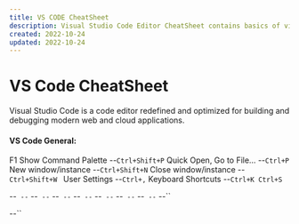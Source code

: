 ```yaml
---
title: VS CODE CheatSheet
description: Visual Studio Code Editor CheatSheet contains basics of visual studio code shortcuts to master, so you can be more efficient.
created: 2022-10-24
updated: 2022-10-24
---
```


# VS Code CheatSheet

Visual Studio Code is a code editor redefined and optimized for building and debugging modern web and cloud applications.

#### VS Code General:
F1 Show Command Palette --`Ctrl+Shift+P`
Quick Open, Go to File… --`Ctrl+P`  
New window/instance --`Ctrl+Shift+N`
Close window/instance --`Ctrl+Shift+W `
User Settings --`Ctrl+,`
Keyboard Shortcuts --`Ctrl+K Ctrl+S `




--``
--``
--``
--``
--``
--``
--``
--``
--``
--``
--``
--``
--``
--``
--``

--``